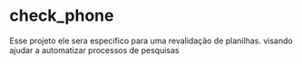 # check_phone
Esse projeto ele sera especifico para uma revalidação de planilhas. visando ajudar a automatizar processos de pesquisas 
